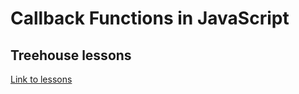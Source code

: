 # Callback Functions in JavaScript

## Treehouse lessons

[Link to lessons](https://teamtreehouse.com/library/callback-functions-in-javascript)

